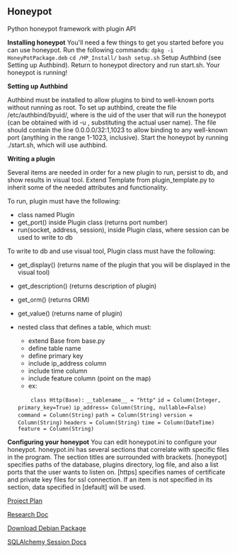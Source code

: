 


> 

Honeypot
-----------
Python honeypot framework with plugin API

**Installing honeypot**
You'll need a few things to get you started before you can use honeypot.
Run the following commands:
`dpkg -i HoneyPotPackage.deb` 
`cd /HP_Install/` 
`bash setup.sh` 
Setup Authbind (see Setting up Authbind). 
Return to honeypot directory and run start.sh. 
Your honeypot is running!


**Setting up Authbind**

Authbind must be installed to allow plugins to bind to well-known ports without running as root. To set up authbind, create the file /etc/authbind/byuid/<uid>, where <uid> is the uid of the user that will run the honeypot (can be obtained with id -u <username>, substituting the actual user name). The file should contain the line 0.0.0.0/32:1,1023 to allow binding to any well-known port (anything in the range 1-1023, inclusive). Start the honeypot by running ./start.sh, which will use authbind.

**Writing a plugin**

Several items are needed in order for a new plugin to run, persist to db, and show results in visual tool. Extend Template from plugin_template.py to inherit some of the needed attributes and functionality.

To run, plugin must have the following:

 - class named Plugin
 - get_port() inside Plugin class (returns port number)
 - run(socket, address, session), inside Plugin class, where session can be used to write to db

To write to db and use visual tool, Plugin class must have the following:

 - get_display() (returns name of the plugin that you will be displayed in the visual tool)
 - get_description() (returns description of plugin)
 - get_orm() (returns ORM)
 - get_value() (returns name of plugin)
 - nested class that defines a table, which must:
	 - extend Base from base.py
	 - define table name
	 - define primary key
	 - include ip_address column
	 - include time column
	 - include feature column (point on the map)
	 - ex: 

	 `    class Http(Base):`
	`__tablename__ = "http"`
	`id = Column(Integer, primary_key=True)`
	`ip_address= Column(String, nullable=False)`
        `command = Column(String)`
        `path = Column(String)`
        `version = Column(String)`
        `headers = Column(String)`
        `time = Column(DateTime)`
        `feature = Column(String)`



**Configuring your honeypot**
You can edit honeypot.ini to configure your honeypot. honeypot.ini has several sections that correlate with specific files in the program. The section titles are surrounded with brackets. [honeypot] specifies paths of the database, plugins directory, log file, and also a list ports that the user wants to listen on. [https] specifies names of certificate and private key files for ssl connection. If an item is not specified in its section, data specified in [default] will be used.

[Project Plan](https://docs.google.com/document/d/1NPZYz_Gn41zKydzIijU4lbnletNN57zfZNM8AaEY_ZQ/edit?usp=sharing)

[Research Doc](https://docs.google.com/document/d/10FqRp2M8X2r19Jm75DzA1jPB805p85qZo2l6CmV1bM0/edit?usp=sharing)

[Download Debian Package](http://cs4260honeypot.com.s3-website-us-west-2.amazonaws.com/debian/HoneyPotPackage.deb)

[SQLAlchemy Session Docs](http://docs.sqlalchemy.org/en/latest/orm/session.html)
